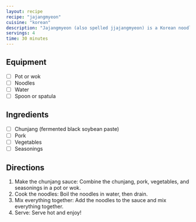 ```yaml
---
layout: recipe
recipe: "jajangmyeon"
cuisine: "korean"
description: "Jajangmyeon (also spelled jjajangmyeon) is a Korean noodle dish made with a black bean sauce. The sauce is typically made with chunjang, a type of fermented black soybean paste, and includes other ingredients such as pork, vegetables, and seasonings."
servings: 4
time: 30 minutes
---
```


## Equipment
- [ ] Pot or wok
- [ ] Noodles
- [ ] Water
- [ ] Spoon or spatula

## Ingredients
- [ ] Chunjang (fermented black soybean paste)
- [ ] Pork
- [ ] Vegetables
- [ ] Seasonings

## Directions
1. Make the chunjang sauce: Combine the chunjang, pork, vegetables, and seasonings in a pot or wok.
2. Cook the noodles: Boil the noodles in water, then drain.
3. Mix everything together: Add the noodles to the sauce and mix everything together.
4. Serve: Serve hot and enjoy!
